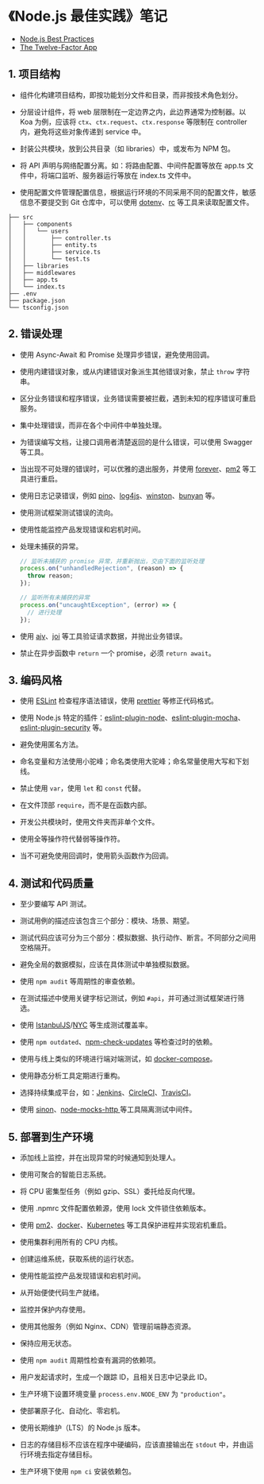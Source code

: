 # 《Node.js 最佳实践》笔记

- [Node.js Best Practices](https://github.com/goldbergyoni/nodebestpractices)
- [The Twelve-Factor App](https://12factor.net/)

## 1. 项目结构

- 组件化构建项目结构，即按功能划分文件和目录，而非按技术角色划分。

- 分层设计组件，将 web 层限制在一定边界之内，此边界通常为控制器。以 Koa 为例，应该将 `ctx`、`ctx.request`、`ctx.response` 等限制在 controller 内，避免将这些对象传递到 service 中。

- 封装公共模块，放到公共目录（如 libraries）中，或发布为 NPM 包。

- 将 API 声明与网络配置分离。如：将路由配置、中间件配置等放在 app.ts 文件中，将端口监听、服务器运行等放在 index.ts 文件中。

- 使用配置文件管理配置信息，根据运行环境的不同采用不同的配置文件，敏感信息不要提交到 Git 仓库中，可以使用 [dotenv](https://www.npmjs.com/package/dotenv)、[rc](https://www.npmjs.com/package/rc) 等工具来读取配置文件。

```
├── src
│   ├── components
│   │   └── users
│   │       ├── controller.ts
│   │       ├── entity.ts
│   │       ├── service.ts
│   │       └── test.ts
│   ├── libraries
│   ├── middlewares
│   ├── app.ts
│   └── index.ts
├── .env
├── package.json
└── tsconfig.json
```

## 2. 错误处理

- 使用 Async-Await 和 Promise 处理异步错误，避免使用回调。

- 使用内建错误对象，或从内建错误对象派生其他错误对象，禁止 `throw` 字符串。

- 区分业务错误和程序错误，业务错误需要被拦截，遇到未知的程序错误可重启服务。

- 集中处理错误，而非在各个中间件中单独处理。

- 为错误编写文档，让接口调用者清楚返回的是什么错误，可以使用 Swagger 等工具。

- 当出现不可处理的错误时，可以优雅的退出服务，并使用 [forever](https://www.npmjs.com/package/forever)、[pm2](https://www.npmjs.com/package/pm2) 等工具进行重启。

- 使用日志记录错误，例如 [pino](https://github.com/pinojs/pino)、[log4js](https://www.npmjs.com/package/log4js)、[winston](https://github.com/winstonjs/winston)、[bunyan](https://github.com/trentm/node-bunyan) 等。

- 使用测试框架测试错误的流向。

- 使用性能监控产品发现错误和宕机时间。

- 处理未捕获的异常。

  ```js
  // 监听未捕获的 promise 异常，并重新抛出，交由下面的监听处理
  process.on("unhandledRejection", (reason) => {
    throw reason;
  });

  // 监听所有未捕获的异常
  process.on("uncaughtException", (error) => {
    // 进行处理
  });
  ```

- 使用 [ajv](https://www.npmjs.com/package/ajv)、[joi](https://www.npmjs.com/package/joi) 等工具验证请求数据，并抛出业务错误。

- 禁止在异步函数中 `return` 一个 promise，必须 `return await`。

## 3. 编码风格

- 使用 [ESLint](https://eslint.org/) 检查程序语法错误，使用 [prettier](https://www.npmjs.com/package/prettier) 等修正代码格式。

- 使用 Node.js 特定的插件：[eslint-plugin-node](https://www.npmjs.com/package/eslint-plugin-node)、[eslint-plugin-mocha](https://www.npmjs.com/package/eslint-plugin-mocha)、[eslint-plugin-security](https://www.npmjs.com/package/eslint-plugin-security) 等。

- 避免使用匿名方法。

- 命名变量和方法使用小驼峰；命名类使用大驼峰；命名常量使用大写和下划线。

- 禁止使用 `var`，使用 `let` 和 `const` 代替。

- 在文件顶部 `require`，而不是在函数内部。

- 开发公共模块时，使用文件夹而非单个文件。

- 使用全等操作符代替弱等操作符。

- 当不可避免使用回调时，使用箭头函数作为回调。

## 4. 测试和代码质量

- 至少要编写 API 测试。

- 测试用例的描述应该包含三个部分：模块、场景、期望。

- 测试代码应该可分为三个部分：模拟数据、执行动作、断言。不同部分之间用空格隔开。

- 避免全局的数据模拟，应该在具体测试中单独模拟数据。

- 使用 `npm audit` 等周期性的审查依赖。

- 在测试描述中使用关键字标记测试，例如 `#api`，并可通过测试框架进行筛选。

- 使用 [IstanbulJS](https://github.com/istanbuljs/istanbuljs)/[NYC](https://github.com/istanbuljs/nyc) 等生成测试覆盖率。

- 使用 `npm outdated`、[npm-check-updates](https://www.npmjs.com/package/npm-check-updates) 等检查过时的依赖。

- 使用与线上类似的环境进行端对端测试，如 [docker-compose](https://docs.docker.com/compose/)。

- 使用静态分析工具定期进行重构。

- 选择持续集成平台，如：[Jenkins](https://jenkins.io/)、[CircleCI](https://circleci.com/)、[TravisCI](https://travis-ci.org/)。

- 使用 [sinon](https://www.npmjs.com/package/sinon)、[node-mocks-http
  ](https://www.npmjs.com/package/node-mocks-http) 等工具隔离测试中间件。

## 5. 部署到生产环境

- 添加线上监控，并在出现异常的时候通知到处理人。

- 使用可聚合的智能日志系统。

- 将 CPU 密集型任务（例如 gzip、SSL）委托给反向代理。

- 使用 .npmrc 文件配置依赖源，使用 lock 文件锁住依赖版本。

- 使用 [pm2](https://www.npmjs.com/package/pm2)、[docker](https://www.docker.com/)、[Kubernetes](https://kubernetes.io/) 等工具保护进程并实现宕机重启。

- 使用集群利用所有的 CPU 内核。

- 创建运维系统，获取系统的运行状态。

- 使用性能监控产品发现错误和宕机时间。

- 从开始便使代码生产就绪。

- 监控并保护内存使用。

- 使用其他服务（例如 Nginx、CDN）管理前端静态资源。

- 保持应用无状态。

- 使用 `npm audit` 周期性检查有漏洞的依赖项。

- 用户发起请求时，生成一个跟踪 ID，且相关日志中记录此 ID。

- 生产环境下设置环境变量 `process.env.NODE_ENV` 为 `"production"`。

- 使部署原子化、自动化、零宕机。

- 使用长期维护（LTS）的 Node.js 版本。

- 日志的存储目标不应该在程序中硬编码，应该直接输出在 `stdout` 中，并由运行环境去指定存储目标。

- 生产环境下使用 `npm ci` 安装依赖包。
